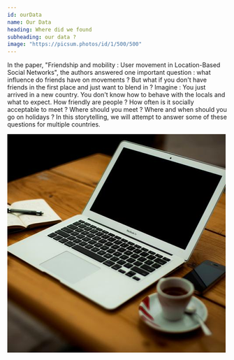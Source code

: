 ```yaml
---
id: ourData
name: Our Data
heading: Where did we found 
subheading: our data ?
image: "https://picsum.photos/id/1/500/500"  
---
```


In the paper, "Friendship and mobility : User movement in Location-Based Social Networks", the authors answered one important question : what influence do friends have on movements ?
But what if you don't have friends in the first place and just want to blend in ? Imagine : You just arrived in a new country. You don't know how to behave with the locals and what to expect. How friendly are people ? How often is it socially acceptable to meet ? Where should you meet ? Where and when should you go on holidays ?
In this storytelling, we will attempt to answer some of these questions for multiple countries.


![square](assets/test.jpg)
